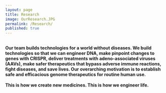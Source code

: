 ```yaml
---
layout: page
title: Research
image: OurResearch.JPG
permalink: /Research/
published: true
---
```

<br><b>Our team builds technologies for a world without diseases. We build technologies so that we can engineer DNA, make pinpoint changes to genes with CRISPR, deliver treatments with adeno-associated viruses (AAVs), make safer therapeutics that bypass adverse immune reactions, fight diseases, and save lives. Our overarching motivation is to establish safe and efficacious genome therapeutics for routine human use.
<br><br>
This is how we create new medicines. This is how we engineer life.</b>
